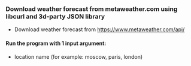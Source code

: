 ### Download weather forecast from metaweather.com using libcurl and 3d-party JSON library
- Download weather forecast from https://www.metaweather.com/api/

#### Run the program with 1 input argument:
- location name (for example: moscow, paris, london)
